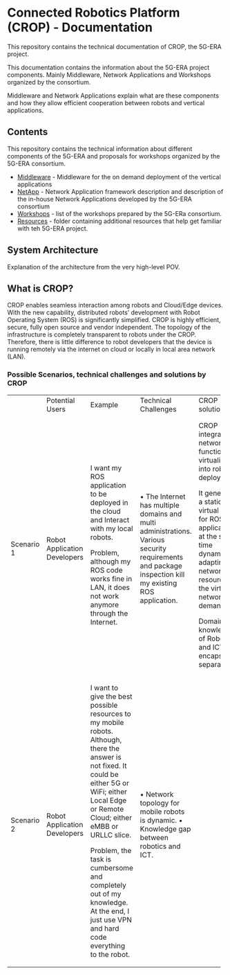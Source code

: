 # Connected Robotics Platform (CROP) - Documentation

This repository contains the technical documentation of CROP, the 5G-ERA project.

This documentation contains the information about the 5G-ERA project components. Mainly Middleware, Network Applications and Workshops organized by the consortium. 

Middleware and Network Applications explain what are these components and how they allow efficient cooperation between robots and vertical applications. 

## Contents

This repository contains the technical information about different components of the 5G-ERA and proposals for workshops organized by the 5G-ERA consortium.

* [Middleware](./Middleware/readme.md) - Middleware for the on demand deployment of the vertical applications
* [NetApp](./NetApp/readme.md) - Network Application framework description and description of the in-house Network Applications developed by the 5G-ERA consortium
* [Workshops](./Workshops/readme.md) - list of the workshops prepared by the 5G-ERa consortium.
* [Resources](./Resources/readme.md) - folder containing additional resources that help get familiar with teh 5G-ERA project.


## System Architecture

Explanation of the architecture from the very high-level POV.

## What is CROP? 

CROP enables seamless interaction among robots and Cloud/Edge devices. With the new capability, distributed robots’ development with Robot Operating System (ROS) is significantly simplified. CROP is highly efficient, secure, fully open source and vendor independent. The topology of the infrastructure is completely transparent to robots under the CROP. Therefore, there is little difference to robot developers that the device is running remotely via the internet on cloud or locally in local area network (LAN). 

### Possible Scenarios, technical challenges and solutions by CROP
<table style="width: 98%; margin-right: calc(2%);">
    <tbody>
        <tr>
            <td style="width: 19.9372%;"><br></td>
            <td style="width: 19.9372%;">Potential Users</td>
            <td style="width: 19.9686%;">Example</td>
            <td style="width: 19.9686%;">Technical Challenges</td>
            <td style="width: 20.0000%;">CROP solution</td>
            <td style="width: 20.0000%;">Tutorial and Documentation</td>
        </tr>
        <tr>
            <td style="width: 19.9372%;">Scenario 1</td>
            <td style="width: 19.9372%;">Robot Application Developers </td>
            <td style="width: 19.9686%;">I want my ROS application to be deployed in the cloud and Interact with my local robots. 

Problem, although my ROS code works fine in LAN, it does not work anymore through the Internet.
</td>
            <td style="width: 19.9686%;">•	The Internet has multiple domains and multi administrations. Various security requirements and package inspection kill my existing ROS application. </td>
            <td style="width: 19.9686%;">CROP integrates network function virtualisation into robot deployment. 

It generates a static virtual LAN for ROS applications, at the same time dynamically adapting the network resources for the virtual network on demand.  

Domain knowledge of Robotics and ICT are encapsulated separately.
</td>
            <td style="width: 19.9686%;">(Pre-required Step1: that is needed to be followed in every scenario mentioned*) Go through the prerequisites and middleware installation tutorial

Step 2: Onboard your custom robot from the onboarding robot tutorial 
Step 3: Onboard the ROS network application from the tutorial 
Step 4: Trigger the Deployment of  your ROS network application
</td>
            <td style="width: 19.9686%;"><br>
                <table style="width: 100%;">
                    <tbody>
                        <tr>
                        </tr>
                    </tbody>
                </table><br>
            </td>
        </tr>
        <tr>
            <td style="width: 19.9372%;">Scenario 2</td>
            <td style="width: 19.9372%;">Robot Application Developers
</td>
            <td style="width: 19.9686%;">I want to give the best possible  resources to my mobile robots. Although, there the answer is not fixed. It could be either 5G or WiFi; either Local Edge or Remote Cloud; either eMBB or URLLC slice.

Problem, the task is cumbersome and completely out of my knowledge. At the end, I just use VPN and hard code everything to the robot. 

</td>
             <td style="width: 19.9686%;">•	Network topology for mobile robots is dynamic. 
•	Knowledge gap between robotics and ICT.
</td>
              <td style="width: 19.9686%;"></td>
               <td style="width: 19.9686%;">Step 2: Register and onboard your robot 
Step 3: Tutorial will be added (Configuring of the infrastructure of the testbed) slice manager
Step 4: Configuration of new or existing tasks for utilising slice mechanism 
Step 5: Trigger the Deployment of  your ROS network application
</td>
            <td style="width: 19.9686%;">
                <table style="width: 100%;">
                    <tbody>
                        <tr>
                        </tr>
                    </tbody>
                </table><br>
            </td>
            <td style="width: 20.0000%;">
                <table style="width: 98%; margin-right: calc(2%);">
                    <tbody>
                        <tr>
                        </tr>
                    </tbody>
                </table><br>
            </td>
        </tr>
        <tr>
                        <tr>
                        </tr>
                    </tbody>
                </table><br>
            </td>
            <td style="width: 20.0000%;">
                <table style="width: 98%; margin-right: calc(2%);">
                    <tbody>
                        <tr>
                        </tr>
                    </tbody>
                </table><br>
            </td>
        </tr>
        <tr>
                        <tr>
                        </tr>
                    </tbody>
                </table><br>
            </td>
            <td style="width: 20.0000%;">
                <table style="width: 98%; margin-right: calc(2%);">
                    <tbody>
                        <tr>
                        </tr>
                    </tbody>
                </table><br>
            </td>
        </tr>
    </tbody>
</table>
